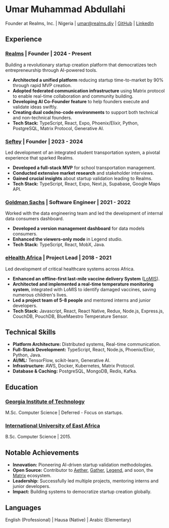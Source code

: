 # Umar Muhammad Abdullahi

Founder at Realms, Inc. | Nigeria | umar@realms.diy | [GitHub](https://github.com/umarphaarook) | [LinkedIn](https://www.linkedin.com/in/umarphaarook)

## Experience

### [Realms](https://realms.diy) | Founder | 2024 - Present

Building a revolutionary startup creation platform that democratizes tech entrepreneurship through AI-powered tools.

- **Architected a unified platform** reducing startup time-to-market by 90% through rapid MVP creation.
- **Adopted federated communication infrastructure** using Matrix protocol to enable real-time collaboration and community building.
- **Developing AI Co-Founder feature** to help founders execute and validate ideas swiftly.
- **Creating dual code/no-code environments** to support both technical and non-technical founders.
- **Tech Stack:** TypeScript, React, Expo, Phoenix/Elixir, Python, PostgreSQL, Matrix Protocol, Generative AI.

### [Seftey](https://seftey.vercel.app) | Founder | 2023 - 2024

Led development of an integrated student transportation system, a pivotal experience that sparked Realms.

- **Developed a full-stack MVP** for school transportation management.
- **Conducted extensive market research** and stakeholder interviews.
- **Gained crucial insights** about startup validation leading to Realms.
- **Tech Stack:** TypeScript, React, Expo, Next.js, Supabase, Google Maps API.

### [Goldman Sachs](https://www.goldmansachs.com) | Software Engineer | 2021 - 2022

Worked with the data engineering team and led the development of internal data consumers dashboard.

- **Developed a version management dashboard** for data models consumers.
- **Enhanced the viewers-only mode** in Legend studio.
- **Tech Stack:** TypeScript, React, MobX, Java.

### [eHealth Africa](https://ehealthafrica.org) | Project Lead | 2018 - 2021

Led development of critical healthcare systems across Africa.

- **Enhanced an offline-first last-mile vaccine delivery System** ([LoMIS](https://lomis.ehealthafrica.org)).
- **Architected and implemented a real-time temperature monitoring system**, integrated with LoMIS to identify damaged vaccines, saving numerous children's lives.
- **Led a project team of 5-8 people** and mentored interns and junior developers.
- **Tech Stack:** Javascript, React, React Native, Redux, Node.js, Express.js, CouchDB, PouchDB, BlueMaestro Temperature Sensor.

## Technical Skills

- **Platform Architecture:** Distributed systems, Real-time communication.
- **Full-Stack Development:** TypeScript, React, Node.js, Phoenix/Elixir, Python, Java.
- **AI/ML:** TensorFlow, scikit-learn, Generative AI.
- **Infrastructure:** AWS, Docker, Kubernetes, Matrix Protocol.
- **Database & Caching:** PostgreSQL, MongoDB, Redis, Kafka.

## Education

### [Georgia Institute of Technology](https://omscs.gatech.edu/)

M.Sc. Computer Science | Deferred - Focus on startups.

### [International University of East Africa](https://www.iuea.ac.ug)

B.Sc. Computer Science | 2015.

## Notable Achievements

- **Innovation:** Pioneering AI-driven startup validation methodologies.
- **Open Source:** Contributor to [Aether](https://aether.ehealthafrica.org), [Gather](https://gather.ehealthafrica.org), [Legend](https://legend.finos.org), and soon, the [Matrix](https://matrix.org) ecosystem.
- **Leadership:** Successfully led multiple projects, mentoring interns and junior developers.
- **Impact:** Building systems to democratize startup creation globally.

## Languages

English (Professional) | Hausa (Native) | Arabic (Elementary)

